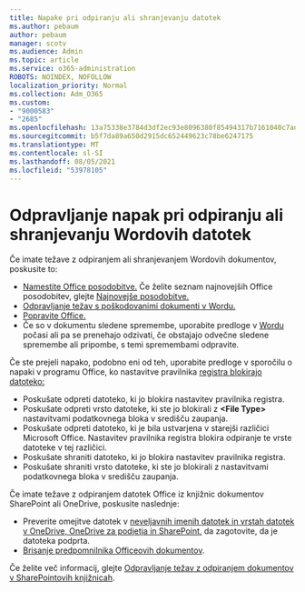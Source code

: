 ```yaml
---
title: Napake pri odpiranju ali shranjevanju datotek
ms.author: pebaum
author: pebaum
manager: scotv
ms.audience: Admin
ms.topic: article
ms.service: o365-administration
ROBOTS: NOINDEX, NOFOLLOW
localization_priority: Normal
ms.collection: Adm_O365
ms.custom:
- "9000583"
- "2685"
ms.openlocfilehash: 13a75338e3784d3df2ec93e8096380f85494317b7161040c7ad60ad830f9211d
ms.sourcegitcommit: b5f7da89a650d2915dc652449623c78be6247175
ms.translationtype: MT
ms.contentlocale: sl-SI
ms.lasthandoff: 08/05/2021
ms.locfileid: "53978105"
---
```

# <a name="resolve-errors-opening-or-saving-word-files"></a>Odpravljanje napak pri odpiranju ali shranjevanju Wordovih datotek

Če imate težave z odpiranjem ali shranjevanjem Wordovih dokumentov, poskusite to:

- [Namestite Office posodobitve.](https://support.office.com/article/2ab296f3-7f03-43a2-8e50-46de917611c5) Če želite seznam najnovejših Office posodobitev, glejte [Najnovejše posodobitve.](https://docs.microsoft.com/officeupdates/office-updates-msi)
- [Odpravljanje težav s poškodovanimi dokumenti v Wordu.](https://docs.microsoft.com/office/troubleshoot/word/damaged-documents-in-word)
- [Popravite Office.](https://support.office.com/Article/Repair-an-Office-application-7821d4b6-7c1d-4205-aa0e-a6b40c5bb88b)
- Če so v dokumentu sledene spremembe, uporabite predloge v [Wordu](https://docs.microsoft.com/office/troubleshoot/word/word-stops-responding) počasi ali pa se prenehajo odzivati, če obstajajo odvečne sledene spremembe ali pripombe, s temi spremembami odpravite.

Če ste prejeli napako, podobno eni od teh, uporabite predloge v sporočilu o napaki v programu Office, ko nastavitve pravilnika [registra blokirajo datoteko:](https://docs.microsoft.com/office/troubleshoot/settings/file-blocked-in-office)

- Poskušate odpreti datoteko, ki jo blokira nastavitev pravilnika registra.
- Poskušate odpreti vrsto datoteke, ki ste jo blokirali z **\<File Type\>** nastavitvami podatkovnega bloka v središču zaupanja.
- Poskušate odpreti datoteko, ki je bila ustvarjena v starejši različici Microsoft Office. Nastavitev pravilnika registra blokira odpiranje te vrste datoteke v tej različici.
- Poskušate shraniti datoteko, ki jo blokira nastavitev pravilnika registra.
- Poskušate shraniti vrsto datoteke, ki ste jo blokirali z nastavitvami podatkovnega bloka v središču zaupanja.

Če imate težave z odpiranjem datotek Office iz knjižnic dokumentov SharePoint ali OneDrive, poskusite naslednje:

- Preverite omejitve datotek v [neveljavnih imenih datotek in vrstah datotek v OneDrive, OneDrive za podjetja in SharePoint,](https://support.office.com/article/64883a5d-228e-48f5-b3d2-eb39e07630fa) da zagotovite, da je datoteka podprta. 
- [Brisanje predpomnilnika Officeovih dokumentov](https://support.office.com/article/b1d3765e-d71b-4bb8-99ca-acd22c42995d
). 

Če želite več informacij, glejte [Odpravljanje težav z odpiranjem dokumentov v SharePointovih knjižnicah](https://support.office.com/article/31329fa1-4ad0-47fc-95d8-bb0c5b12a536).
